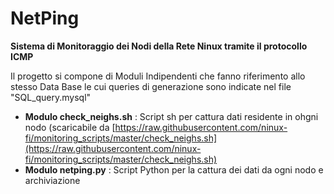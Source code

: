 NetPing
================

**Sistema di Monitoraggio dei Nodi della Rete Ninux tramite il protocollo ICMP**

Il progetto si compone di Moduli Indipendenti che fanno riferimento allo stesso
Data Base le cui queries di generazione sono indicate nel file "SQL_query.mysql"

 - **Modulo check_neighs.sh** : Script  sh per cattura dati residente in ohgni nodo (scaricabile da 
[https://raw.githubusercontent.com/ninux-fi/monitoring_scripts/master/check_neighs.sh](https://raw.githubusercontent.com/ninux-fi/monitoring_scripts/master/check_neighs.sh)
 - **Modulo netping.py** : Script Python per la cattura dei dati da ogni nodo e archiviazione
  

